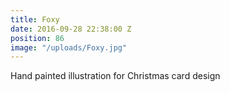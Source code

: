 ```yaml
---
title: Foxy
date: 2016-09-28 22:38:00 Z
position: 86
image: "/uploads/Foxy.jpg"
---
```


Hand painted illustration for Christmas card design